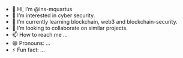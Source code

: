 - 👋 Hi, I’m @ins-mquartus
- 👀 I’m interested in cyber security.
- 🌱 I’m currently learning blockchain, web3 and blockchain-security.
- 💞️ I’m looking to collaborate on similar projects.
- 📫 How to reach me ...
- 😄 Pronouns: ...
- ⚡ Fun fact: ...

<!---
ins-mquartus/ins-mquartus is a ✨ special ✨ repository because its `README.md` (this file) appears on your GitHub profile.
You can click the Preview link to take a look at your changes.
--->
